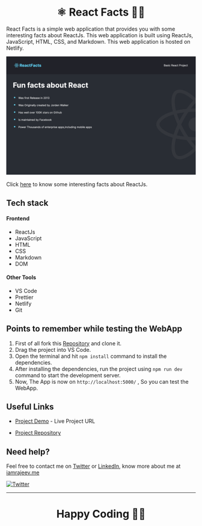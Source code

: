 <h1 align="center">⚛ React Facts 👨‍💻</h1>

React Facts is a simple web application that provides you with some interesting facts about ReactJs. This web application is built using ReactJs, JavaScript, HTML, CSS, and Markdown. This web application is hosted on Netlify.

![Hero Page](./src/assets/hero.png)

Click [here](https://reactfacts-rajeev.netlify.app/) to know some interesting facts about ReactJs.

## Tech stack

#### Frontend

- ReactJs
- JavaScript
- HTML
- CSS
- Markdown
- DOM

#### Other Tools

- VS Code
- Prettier
- Netlify
- Git

## Points to remember while testing the WebApp

1. First of all fork this [Repository](https://github.com/beRajeevKumar/React-Facts.git) and clone it.
2. Drag the project into VS Code.
3. Open the terminal and hit `npm install` command to install the dependencies.
4. After installing the dependencies, run the project using `npm run dev` command to start the development server.
5. Now, The App is now on `http://localhost:5000/` , So you can test the WebApp.

## Useful Links

- [Project Demo](https://reactfacts-rajeev.netlify.app/) - Live Project URL

- [Project Repository](https://github.com/beRajeevKumar/React-Facts.git)

## Need help?

Feel free to contact me on [Twitter](https://twitter.com/be_rajeevkumar) or [LinkedIn](https://www.linkedin.com/in/berajeevkumar/), know more about me at [iamrajeev.me](https://iamrajeev.me)

[![Twitter](https://img.shields.io/badge/Twitter-follow-blue.svg?logo=twitter&logoColor=white)](https://twitter.com/be_rajeevkumar)

<hr>

<h1 align=center>Happy Coding 👨‍💻</h1>
